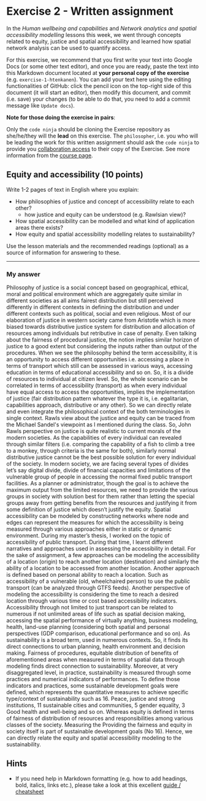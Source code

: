 # Exercise 2 - Written assignment

In the *Human wellbeing and capabilities* and *Network analytics and spatial accessibility modelling* lessons this week, we went through concepts related to equity, justice and spatial accessibility and learned how spatial network analysis can be used to quantify access. 

For this exercise, we recommend that you first write your text into Google Docs (or some other text editor), and once you are ready, paste the text into this Markdown document located at **your personal copy of the exercise** (e.g. `exercise-1-htenkanen`). You can add your text here using the editing functionalities of GitHub: click the pencil icon on the top-right side of this document (it will start an editor), then modify this document, and commit (i.e. save) your changes (to be able to do that, you need to add a commit message like `Update docs`). 

**Note for those doing the exercise in pairs**:

Only the `code ninja` should be cloning the Exercise repository as she/he/they will the **lead** on this exercise. The `philosopher`, i.e. you who will be leading the work for this written assignment should ask the `code ninja` to provide you [collaboration access](https://docs.github.com/en/github/setting-up-and-managing-your-github-user-account/inviting-collaborators-to-a-personal-repository) to their copy of the Exercise. See more information from the [course page](https://sustainability-gis.readthedocs.io/en/latest/course-info/pair-programming.html).  

## Equity and accessibility (10 points)

Write 1-2 pages of text in English where you explain:
 
 - How philosophies of justice and concept of accessibility relate to each other?
   - how justice and equity can be understood (e.g. Rawlsian view)?
 - How spatial accessibility can be modelled and what kind of application areas there exists?
 - How equity and spatial accessibility modelling relates to sustainability?
 
Use the lesson materials and the recommended readings (optional) as a source of information for answering to these.

----------------

### My answer

Philosophy of justice is a social concept based on geographical, ethical, moral and political environment which are aggregately quite similar in different societies as all aims fairest distribution but still perceived differently in different contexts in defining the distribution and under different contexts such as political, social and even religious. Most of our elaboration of justice in western society came from Aristotle which is more biased towards distributive justice system for distribution and allocation of resources among individuals but retributive in case of penalty. Even talking about the fairness of procedural justice, the notion implies similar horizon of justice to a good extent but considering the inputs rather than output of the procedures. When we see the philosophy behind the term accessibility, it is an opportunity to access different opportunities i.e. accessing a place in terms of transport which still can be assessed in various ways, accessing education in terms of educational accessibility and so on. So, it is a divide of resources to individual at citizen level. So, the whole scenario can be correlated in terms of accessibility (transport) as when every individual have equal access to access the opportunities, implies the implementation of justice (fair distribution pattern whatever the type it is, i.e. egalitarian, capabilities approach, distributive or any other). So we can directly relate and even integrate the philosophical context of the both terminologies in single context.
Rawls view about the justice and equity can be traced from the Michael Sandel's viewpoint as I mentioned during the class. So, John Rawls perspective on justice is quite realistic to current morals of the modern societies. As the capabilities of every individual can revealed through similar filters (i.e. comparing the capability of a fish to climb a tree to a monkey, through criteria is the same for both), similarly normal distributive justice cannot be the best possible solution for every individual of the society. In modern society, we are facing several types of divides let’s say digital divide, divide of financial capacities and limitations of the vulnerable group of people in accessing the normal fixed public transport facilities. As a planner or administrator, though the goal is to achieve the maximum output from the limited resources, we need to provide the various groups in society with solution best for them rather than letting the special groups away from getting benefits from the resources and justifying it from some definition of justice which doesn’t justify the equity.
Spatial accessibility can be modeled by constructing networks where node and edges can represent the measures for which the accessibility is being measured through various approaches either in static or dynamic environment.  During my master’s thesis, I worked on the topic of accessibility of public transport. During that time, I learnt different narratives and approaches used in assessing the accessibility in detail. For the sake of assignment, a few approaches can be modeling the accessibility of a location (origin) to reach another location (destination) and similarly the ability of a location to be accessed from another location. Another approach is defined based on personal ability to reach a location. Such as accessibility of a vulnerable (old, wheelchaired person) to use the public transport (can be analyzed through GTFS feeds). Another perspective of modeling the accessibility is considering the time to reach a desired location through various time or cost based accessibility indicators. Accessibility through not limited to just transport can be related to numerous if not unlimited areas of life such as spatial decision making, accessing the spatial performance of virtually anything, business modeling, health, land-use planning (considering both spatial and personal perspectives (GDP comparison, educational performance and so on). 
As sustainability is a broad term, used in numerous contexts. So, it finds its direct connections to urban planning, health environment and decision making. Fairness of procedures, equitable distribution of benefits of aforementioned areas when measured in terms of spatial data through modeling finds direct connection to sustainability. Moreover, at very disaggregated level, in practice, sustainability is measured through some practices and numerical indicators of performances. To define those indicators and practices, some sustainable development goals were defined, which represents the quantitative measures to achieve specific type/context of sustainability such as 16. Peace, justice and strong institutions, 11 sustainable cities and communities, 5 gender equality, 3 Good health and well-being and so on. Whereas equity is defined in terms of fairness of distribution of resources and responsibilities among various classes of the society. Measuring the Providing the fairness and equity in society itself is part of sustainable development goals (No 16). Hence, we can directly relate the equity and spatial accessibility modeling to the sustainability.


## Hints

- If you need help in Markdown formatting (e.g. how to add headings, bold, italics, links etc.), please take a look at this excellent [guide / cheatsheet](https://www.markdownguide.org/cheat-sheet/) 
